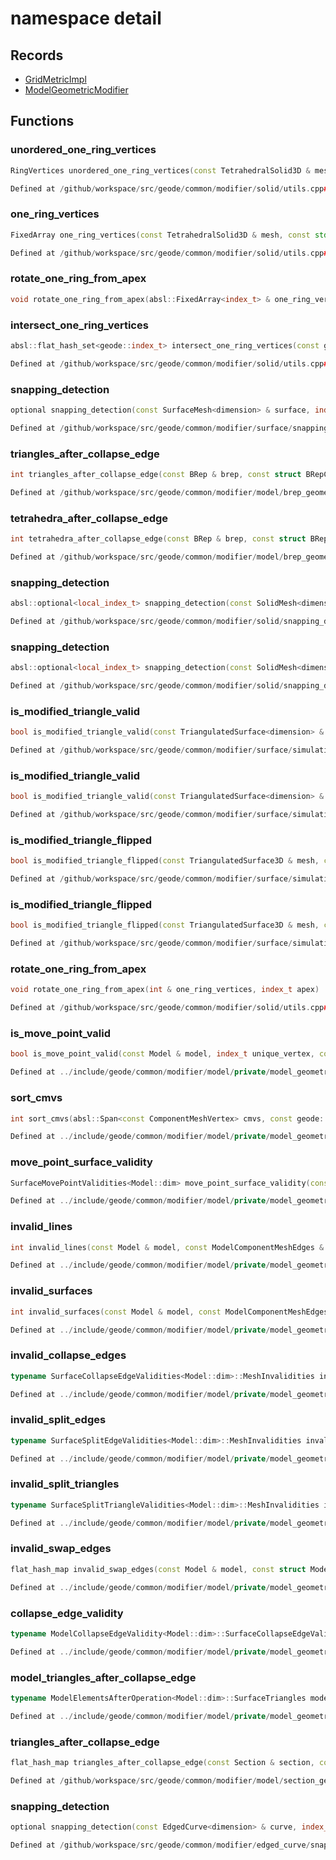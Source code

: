 # namespace detail



## Records

* [GridMetricImpl](GridMetricImpl.md)
* [ModelGeometricModifier](ModelGeometricModifier.md)


## Functions

### unordered_one_ring_vertices

```cpp
RingVertices unordered_one_ring_vertices(const TetrahedralSolid3D & mesh, const std::array<index_t, 2> & edge_vertices, const PolyhedraAroundEdge & polyhedra)
```

```cpp
Defined at /github/workspace/src/geode/common/modifier/solid/utils.cpp#95
```

### one_ring_vertices

```cpp
FixedArray one_ring_vertices(const TetrahedralSolid3D & mesh, const std::array<index_t, 2> & edge_vertices, const PolyhedraAroundEdge & polyhedra)
```

```cpp
Defined at /github/workspace/src/geode/common/modifier/solid/utils.cpp#118
```

### rotate_one_ring_from_apex

```cpp
void rotate_one_ring_from_apex(absl::FixedArray<index_t> & one_ring_vertices, index_t apex)
```

### intersect_one_ring_vertices

```cpp
absl::flat_hash_set<geode::index_t> intersect_one_ring_vertices(const geode::TetrahedralSolid3D & mesh, const geode::PolyhedraAroundVertex & pav0, const geode::PolyhedraAroundVertex & pav1)
```

```cpp
Defined at /github/workspace/src/geode/common/modifier/solid/utils.cpp#229
```

### snapping_detection

```cpp
optional snapping_detection(const SurfaceMesh<dimension> & surface, index_t polygon, const Point<dimension> & point)
```

```cpp
Defined at /github/workspace/src/geode/common/modifier/surface/snapping_detection.cpp#17
```

### triangles_after_collapse_edge

```cpp
int triangles_after_collapse_edge(const BRep & brep, const struct BRepComponentMeshEdges::SurfaceEdges & surface_edges, const Point3D & point)
```

```cpp
Defined at /github/workspace/src/geode/common/modifier/model/brep_geometric_modifier_simulation.cpp#1005
```

### tetrahedra_after_collapse_edge

```cpp
int tetrahedra_after_collapse_edge(const BRep & brep, const struct BRepComponentMeshEdges::BlockEdges & block_edges, const Point3D & point)
```

```cpp
Defined at /github/workspace/src/geode/common/modifier/model/brep_geometric_modifier_simulation.cpp#1014
```

### snapping_detection

```cpp
absl::optional<local_index_t> snapping_detection(const SolidMesh<dimension> & solid, index_t polyhedron, const Point<dimension> & point)
```

```cpp
Defined at /github/workspace/src/geode/common/modifier/solid/snapping_detection.cpp#17
```

### snapping_detection

```cpp
absl::optional<local_index_t> snapping_detection(const SolidMesh<dimension> & solid, const PolyhedronFacet & facet, const Point<dimension> & point)
```

```cpp
Defined at /github/workspace/src/geode/common/modifier/solid/snapping_detection.cpp#37
```

### is_modified_triangle_valid

```cpp
bool is_modified_triangle_valid(const TriangulatedSurface<dimension> & mesh, const Triangle<dimension> & modified_triangle, index_t old_triangle_id)
```

```cpp
Defined at /github/workspace/src/geode/common/modifier/surface/simulation_helpers.cpp#139
```

### is_modified_triangle_valid

```cpp
bool is_modified_triangle_valid(const TriangulatedSurface<dimension> & mesh, const Triangle<dimension> & modified_triangle, const PolygonEdge & old_edge)
```

```cpp
Defined at /github/workspace/src/geode/common/modifier/surface/simulation_helpers.cpp#149
```

### is_modified_triangle_flipped

```cpp
bool is_modified_triangle_flipped(const TriangulatedSurface3D & mesh, const Triangle3D & modified_triangle, index_t old_triangle_id)
```

```cpp
Defined at /github/workspace/src/geode/common/modifier/surface/simulation_helpers.cpp#158
```

### is_modified_triangle_flipped

```cpp
bool is_modified_triangle_flipped(const TriangulatedSurface3D & mesh, const Triangle3D & modified_triangle, const PolygonEdge & old_edge)
```

```cpp
Defined at /github/workspace/src/geode/common/modifier/surface/simulation_helpers.cpp#166
```

### rotate_one_ring_from_apex

```cpp
void rotate_one_ring_from_apex(int & one_ring_vertices, index_t apex)
```

```cpp
Defined at /github/workspace/src/geode/common/modifier/solid/utils.cpp#222
```

### is_move_point_valid

```cpp
bool is_move_point_valid(const Model & model, index_t unique_vertex, const Point<Model::dim> & point)
```

```cpp
Defined at ../include/geode/common/modifier/model/private/model_geometric_modifier_simulation.h#30
```

### sort_cmvs

```cpp
int sort_cmvs(absl::Span<const ComponentMeshVertex> cmvs, const geode::ComponentType & type)
```

```cpp
Defined at ../include/geode/common/modifier/model/private/model_geometric_modifier_simulation.h#54
```

### move_point_surface_validity

```cpp
SurfaceMovePointValidities<Model::dim> move_point_surface_validity(const Model & model, index_t unique_vertex, const Point<Model::dim> & point)
```

```cpp
Defined at ../include/geode/common/modifier/model/private/model_geometric_modifier_simulation.h#70
```

### invalid_lines

```cpp
int invalid_lines(const Model & model, const ModelComponentMeshEdges & edges)
```

```cpp
Defined at ../include/geode/common/modifier/model/private/model_geometric_modifier_simulation.h#99
```

### invalid_surfaces

```cpp
int invalid_surfaces(const Model & model, const ModelComponentMeshEdges & edges)
```

```cpp
Defined at ../include/geode/common/modifier/model/private/model_geometric_modifier_simulation.h#133
```

### invalid_collapse_edges

```cpp
typename SurfaceCollapseEdgeValidities<Model::dim>::MeshInvalidities invalid_collapse_edges(const Model & model, const struct ModelComponentMeshEdges::SurfaceEdges & surface_edges, const Point<Model::dim> & point)
```

```cpp
Defined at ../include/geode/common/modifier/model/private/model_geometric_modifier_simulation.h#304
```

### invalid_split_edges

```cpp
typename SurfaceSplitEdgeValidities<Model::dim>::MeshInvalidities invalid_split_edges(const Model & model, const struct ModelComponentMeshEdges::SurfaceEdges & surface_edges, const Point<Model::dim> & point)
```

```cpp
Defined at ../include/geode/common/modifier/model/private/model_geometric_modifier_simulation.h#331
```

### invalid_split_triangles

```cpp
typename SurfaceSplitTriangleValidities<Model::dim>::MeshInvalidities invalid_split_triangles(const Model & model, const int & surface_polygons, const Point<Model::dim> & point)
```

```cpp
Defined at ../include/geode/common/modifier/model/private/model_geometric_modifier_simulation.h#358
```

### invalid_swap_edges

```cpp
flat_hash_map invalid_swap_edges(const Model & model, const struct ModelComponentMeshEdges::SurfaceEdges & surface_edges)
```

```cpp
Defined at ../include/geode/common/modifier/model/private/model_geometric_modifier_simulation.h#387
```

### collapse_edge_validity

```cpp
typename ModelCollapseEdgeValidity<Model::dim>::SurfaceCollapseEdgeValidities collapse_edge_validity(const Model & model, const struct ModelComponentMeshEdges::SurfaceEdges & surface_edges, const Point<Model::dim> & point)
```

```cpp
Defined at ../include/geode/common/modifier/model/private/model_geometric_modifier_simulation.h#410
```

### model_triangles_after_collapse_edge

```cpp
typename ModelElementsAfterOperation<Model::dim>::SurfaceTriangles model_triangles_after_collapse_edge(const Model & model, const struct ModelComponentMeshEdges::SurfaceEdges & surface_edges, const Point<Model::dim> & point)
```

```cpp
Defined at ../include/geode/common/modifier/model/private/model_geometric_modifier_simulation.h#439
```

### triangles_after_collapse_edge

```cpp
flat_hash_map triangles_after_collapse_edge(const Section & section, const struct SectionComponentMeshEdges::SurfaceEdges & surface_edges, const Point2D & point)
```

```cpp
Defined at /github/workspace/src/geode/common/modifier/model/section_geometric_modifier_simulation.cpp#138
```

### snapping_detection

```cpp
optional snapping_detection(const EdgedCurve<dimension> & curve, index_t edge, const Point<dimension> & point)
```

```cpp
Defined at /github/workspace/src/geode/common/modifier/edged_curve/snapping_detection.cpp#17
```



